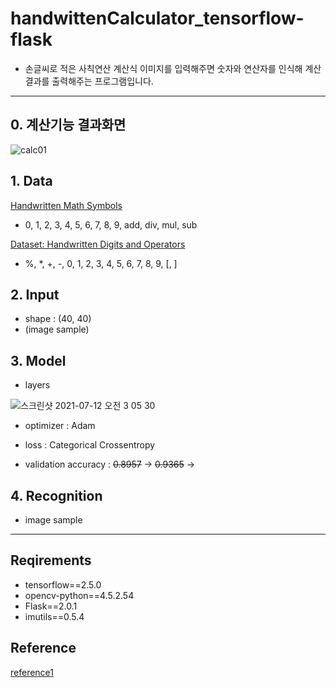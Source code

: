 # handwittenCalculator_tensorflow-flask
- 손글씨로 적은 사칙연산 계산식 이미지를 입력해주면 숫자와 연산자를 인식해 계산 결과를 출력해주는 프로그램입니다.
---
## 0. 계산기능 결과화면
![calc01](https://user-images.githubusercontent.com/53315807/125205229-32445480-e2bc-11eb-9d3f-9192c6b3f46a.gif)

## 1. Data
[Handwritten Math Symbols](https://www.kaggle.com/sagyamthapa/handwritten-math-symbols/code)
- 0, 1, 2, 3, 4, 5, 6, 7, 8, 9, add, div, mul, sub

[Dataset: Handwritten Digits and Operators](https://www.kaggle.com/michelheusser/handwritten-digits-and-operators)
- %, *, +, -, 0, 1, 2, 3, 4, 5, 6, 7, 8, 9, [, ]

## 2. Input
- shape : (40, 40)
- (image sample)

## 3. Model
- layers

![스크린샷 2021-07-12 오전 3 05 30](https://user-images.githubusercontent.com/53315807/125205602-05913c80-e2be-11eb-86ac-d07f2f5c922d.png)

- optimizer : Adam
- loss : Categorical Crossentropy

- validation accuracy : ~~0.8957~~ -> ~~0.9365~~ -> 

## 4. Recognition
- image sample


---
## Reqirements
- tensorflow==2.5.0
- opencv-python==4.5.2.54
- Flask==2.0.1
- imutils==0.5.4


## Reference
[reference1](https://www.kaggle.com/rohankurdekar/handwritten-basic-math-equation-solver)
